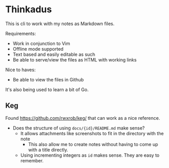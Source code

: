 # Thinkadus

This is cli to work with my notes as Markdown files.

Requirements:
* Work in conjunction to Vim
* Offline mode supported
* Text based and easily editable as such
* Be able to serve/view the files as HTML with working links

Nice to haves:
* Be able to view the files in Github

It's also being used to learn a bit of Go.

## Keg
Found https://github.com/rwxrob/keg/ that can work as a nice reference.

* Does the structure of using `docs/{id}/README.md` make sense? 
  * It allows attachments like screenshots to fit in the directory with the note
    * This also allow me to create notes without having to come up with a title
      directly.
  * Using incrementing integers as `id` makes sense. They are easy to remember.

